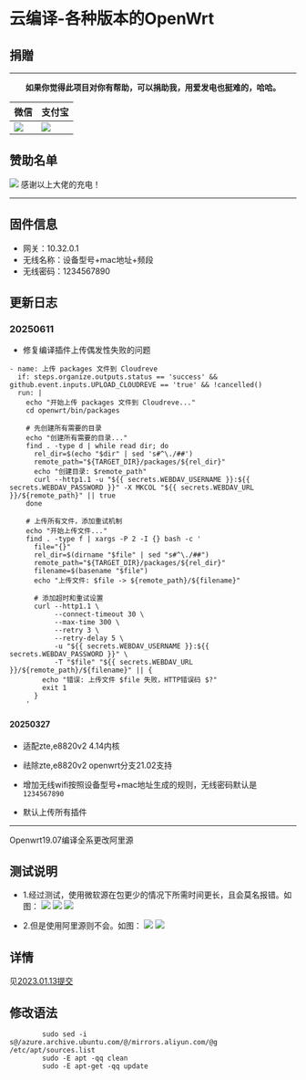 # 云编译-各种版本的OpenWrt

## 捐贈

***
<center><b>如果你觉得此项目对你有帮助，可以捐助我，用爱发电也挺难的，哈哈。</b></center>

|  微信   | 支付宝  |
|  ----  | ----  |
| ![](https://pic.imgdb.cn/item/62502707239250f7c5b8ac3d.png) | ![](https://pic.imgdb.cn/item/62502707239250f7c5b8ac36.png) |

## 赞助名单

![](https://pic.imgdb.cn/item/625028c0239250f7c5bd102b.jpg)
感谢以上大佬的充电！

---

## 固件信息

* 网关：10.32.0.1
* 无线名称：设备型号+mac地址+频段
* 无线密码：1234567890

## 更新日志

### 20250611

* 修复编译插件上传偶发性失败的问题

```
- name: 上传 packages 文件到 Cloudreve
  if: steps.organize.outputs.status == 'success' && github.event.inputs.UPLOAD_CLOUDREVE == 'true' && !cancelled()
  run: |
    echo "开始上传 packages 文件到 Cloudreve..."
    cd openwrt/bin/packages
    
    # 先创建所有需要的目录
    echo "创建所有需要的目录..."
    find . -type d | while read dir; do
      rel_dir=$(echo "$dir" | sed 's#^\./##')
      remote_path="${TARGET_DIR}/packages/${rel_dir}"
      echo "创建目录: $remote_path"
      curl --http1.1 -u "${{ secrets.WEBDAV_USERNAME }}:${{ secrets.WEBDAV_PASSWORD }}" -X MKCOL "${{ secrets.WEBDAV_URL }}/${remote_path}" || true
    done
    
    # 上传所有文件，添加重试机制
    echo "开始上传文件..."
    find . -type f | xargs -P 2 -I {} bash -c '
      file="{}"
      rel_dir=$(dirname "$file" | sed "s#^\./##")
      remote_path="${TARGET_DIR}/packages/${rel_dir}"
      filename=$(basename "$file")
      echo "上传文件: $file -> ${remote_path}/${filename}"
      
      # 添加超时和重试设置
      curl --http1.1 \
           --connect-timeout 30 \
           --max-time 300 \
           --retry 3 \
           --retry-delay 5 \
           -u "${{ secrets.WEBDAV_USERNAME }}:${{ secrets.WEBDAV_PASSWORD }}" \
           -T "$file" "${{ secrets.WEBDAV_URL }}/${remote_path}/${filename}" || {
        echo "错误: 上传文件 $file 失败，HTTP错误码 $?"
        exit 1
      }
    '
```

#### 20250327

* 适配zte,e8820v2 4.14内核

* 祛除zte,e8820v2 openwrt分支21.02支持

* 增加无线wifi按照设备型号+mac地址生成的规则，无线密码默认是`1234567890`

* 默认上传所有插件

---

Openwrt19.07编译全系更改阿里源

## 测试说明

* 1.经过测试，使用微软源在包更少的情况下所需时间更长，且会莫名报错。如图：
![](https://s3.bmp.ovh/imgs/2023/01/13/a8d21b205a7ecaa4.png)
![](https://s3.bmp.ovh/imgs/2023/01/13/1b45f00a0a8690fb.png)
![](https://s3.bmp.ovh/imgs/2023/01/13/832bfe8be9414f1b.jpg)

* 2.但是使用阿里源则不会。如图：
![](https://s3.bmp.ovh/imgs/2023/01/13/9d9d8f1ed37fd0e6.png)
![](https://s3.bmp.ovh/imgs/2023/01/13/1d68f4f06208d6af.png)

## 详情

见[2023.01.13提交](https://github.com/yuos-bit/AutoBuild-OpenWrt19.07/commit/3b0bcc5c7e5a4361e12e79ce8dc2c1988b859607)

## 修改语法

```shell
        sudo sed -i s@/azure.archive.ubuntu.com/@/mirrors.aliyun.com/@g /etc/apt/sources.list
        sudo -E apt -qq clean
        sudo -E apt-get -qq update
```
